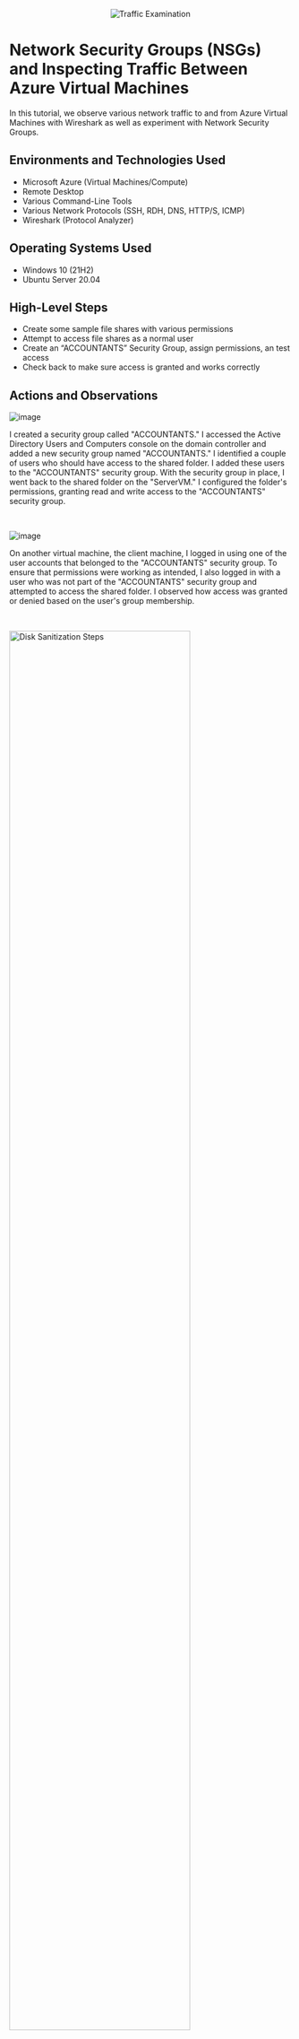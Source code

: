<p align="center">
<img src="https://i.imgur.com/Ua7udoS.png" alt="Traffic Examination"/>
</p>

<h1>Network Security Groups (NSGs) and Inspecting Traffic Between Azure Virtual Machines</h1>
In this tutorial, we observe various network traffic to and from Azure Virtual Machines with Wireshark as well as experiment with Network Security Groups. <br />

<h2>Environments and Technologies Used</h2>

- Microsoft Azure (Virtual Machines/Compute)
- Remote Desktop
- Various Command-Line Tools
- Various Network Protocols (SSH, RDH, DNS, HTTP/S, ICMP)
- Wireshark (Protocol Analyzer)

<h2>Operating Systems Used </h2>

- Windows 10 (21H2)
- Ubuntu Server 20.04

<h2>High-Level Steps</h2>

- Create some sample file shares with various permissions
- Attempt to access file shares as a normal user
- Create an “ACCOUNTANTS” Security Group, assign permissions, an test access
- Check back to make sure access is granted and works correctly

<h2>Actions and Observations</h2>


![image](https://github.com/mkpene/azure-network-protocols/assets/142267681/4929221a-bc42-47fe-8127-fa784272d184)

<p>
I created a security group called "ACCOUNTANTS." I accessed the Active Directory Users and Computers console on the domain controller and added a new security group named "ACCOUNTANTS." I identified a couple of users who should have access to the shared folder. I added these users to the "ACCOUNTANTS" security group. With the security group in place, I went back to the shared folder on the "ServerVM." I configured the folder's permissions, granting read and write access to the "ACCOUNTANTS" security group.
</p>
<br />


![image](https://github.com/mkpene/azure-network-protocols/assets/142267681/bc825f68-ba3b-4b96-b290-442d324cd161)

<p>
On another virtual machine, the client machine, I logged in using one of the user accounts that belonged to the "ACCOUNTANTS" security group. To ensure that permissions were working as intended, I also logged in with a user who was not part of the "ACCOUNTANTS" security group and attempted to access the shared folder. I observed how access was granted or denied based on the user's group membership.
</p>
<br />

<p>
<img src="https://i.imgur.com/DJmEXEB.png" height="80%" width="80%" alt="Disk Sanitization Steps"/>
</p>
<p>
Lorem ipsum dolor sit amet, consectetur adipiscing elit, sed do eiusmod tempor incididunt ut labore et dolore magna aliqua. Ut enim ad minim veniam, quis nostrud exercitation ullamco laboris nisi ut aliquip ex ea commodo consequat. Duis aute irure dolor in reprehenderit in voluptate velit esse cillum dolore eu fugiat nulla pariatur.
</p>
<br />
